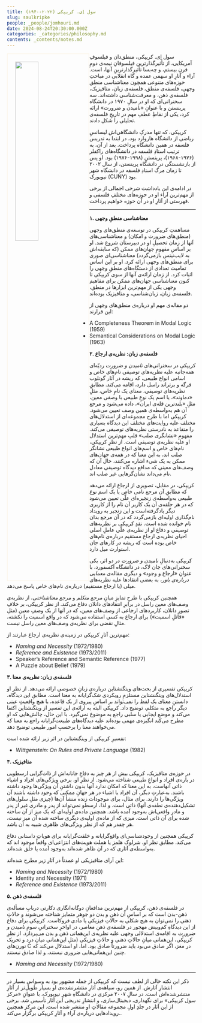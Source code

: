 ```yaml
---
title: سول اِی. کریپکی (۲۰۲۲-۱۹۴۰)
slug: saulkripke
people: _people/jomhouri.md
date: 2024-08-24T20:30:00.000Z
categories: _categories/philosophy.md
contents: _contents/notes.md
---
```


<img src="https://assets.tina.io/b6b0cb5c-4b1b-43f4-9bea-8d6867c09320/Philosophers/Kripke,%20Saul/05-Kripke-1.jpg" alt=""  style="float:left;width:35%;border: 2px solid #fcf6eb; padding: 20px;">



سول اِی. کریپکی، منطق‌دان و فیلسوفِ آمریکایی، از تأثیرگذارترین فیلسوفانِ نیمه‌ی دومِ قرن بیستم، و چه‌بسا تأثیرگذارترینِ آنها، است. آراء و آثارِ او سهمی عمده و گاه انقلابی در مباحثِ حوزه‌های متنوعی همچون معناشناسی منطق وجهی، فلسفه‌ی منطق، فلسفه‌ی زبان، متافیزیک، فلسفه‌ی ذهن، و معرفت‌شناسی داشته‌اند. سه سخنرانی‌ای که او در سالِ ۱۹۷۰ در دانشگاه پرینستن و با عنوانِ «نامیدن و ضرورت» ارائه کرد، یکی از نقاطِ عطفِ مهم در تاریخِ فلسفه‌ی تحلیلی را شکل دادند.

کریپکی،‌ که تنها مدرکِ دانشگاهی‌اش لیسانسِ ریاضی از دانشگاه هاروارد بود،‌ در ابتدا به تدریس فلسفه در همین دانشگاه پرداخت. بعد از آن، به ترتیب استادِ فلسفه در دانشگاه‌های راکفلر (۱۹۷۶-۱۹۶۸)، پرینستن (۱۹۹۸-۱۹۷۶) بود. او پس از بازنشستگی در دانشگاه پرینستن، از سال ۲۰۰۲ تا زمان مرگ استادِ فلسفه در دانشگاه شهر نیویورک (CUNY) بود.

در ادامه‌ی این یادداشت شرحی اجمالی از برخی از مهم‌ترین آراء او در حوزه‌های مختلفِ فلسفی و فهرستی از آثارِ او در آن حوزه خواهیم پرداخت.

-------

**۱. معناشناسی منطقِ وجهی**

مساهمتِ کریپکی در توسعه‌ی منطق‌های وجهی (منطق‌های ضرورت و امکان) و معناشناسی‌های آنها از زمان تحصیلِ او در دبیرستان شروع شد. او بر اساسِ مفهومِ جهان‌های ممکن (که سابقه‌‌اش به لایب‌نیتس بازمی‌گردد) معناشناسی‌ای صوری برای منطق‌های وجهی ارائه کرد. او بر این اساس تمامیت تعدادی از دستگاه‌های منطقِ وجهی را اثبات کرد. از زمان ارائه‌ی آنها از سوی کریپکی تا کنون معناشناسی جهان‌های ممکن برای مفاهیم وجهی یکی از مهم‌ترین ابزارها در منطق،‌ فلسفه‌ی زبان، زبان‌شناسی، و متافیزیک بوده‌اند.

دو مقاله‌ی مهم او درباره‌ی منطق‌های وجهی از این قرارند:

<ul dir="ltr">
<li> A Completeness Theorem in Modal Logic (1959) </li>
<li> Semantical Considerations on Modal Logic (1963) </li>
</ul>


**۲. فلسفه‌ی زبان:‌ نظریه‌ی ارجاع**

کریپکی در سخنرانی‌های _نامیدن و ضرورت_ ردیّه‌ای همه‌جانبه علیه نظریه‌های توصیفی نام‌های خاص و اسامی انواع طبیعی،‌ که ریشه در آثار گوتلوب فرگه و برتراند راسل دارد، اقامه می‌کند. مطابقِ نظریه‌های توصیفی، معنای یک نامِ خاص، مثلِ «دماوند»، یا اسم یک نوعِ طبیعی با وصفی معین، مثلِ «بلندترین قله‌ی ایران»، داده می‌شود و مرجع آن هم به‌واسطه‌ی همین وصف تعیین می‌شود. کریپکی اما با طرح مجموعه‌ای از استدلال‌های مختلف علیه روایت‌های مختلف این دیدگاه بسیاری را متقاعد به نادرستی نظریه‌های توصیفی می‌کند. مفهومِ «نشانگری صلب» قلبِ مهم‌ترین استدلال او علیه نظریه‌ی توصیفی است. از نظرِ کریپکی، نام‌های خاص و اسم‌های انواع طبیعی نشانگر صلب اند، به این معنا که در همه‌ی جهان‌های ممکن به یک شیء اشاره می‌کنند، حال آن که وصف‌های معینی که مدافع دیدگاه توصیفی معادل نام می‌داند نشان‌گرهایی غیر صلب اند.

کریپکی، در مقابل، تصویری از ارجاع ارائه می‌دهد که مطابقِ آن مرجع نامی خاص یا یک اسم نوع طبیعی به‌واسطه‌ی زنجیره‌ای علّی تعیین می‌شود که در هر حلقه‌ی آن یک کاربر آن نام را از کاربری دیگر یادگرفته‌است و این زنجیر به رویداد نام‌گذاری اولیه‌ای بازمی‌گردد که در آن مرجع بدان نام خوانده شده است. نقدِ کریپکی بر نظریه‌های توصیفی و دفاع او از نظریه‌ی علّی عاملِ اصلی احیای نظریه‌ی ارجاع مستقیم درباره‌ی نام‌های خاص بوده است که ریشه در کارهای جان استوارت میل دارد.

کریپکی به‌دنبالِ _نامیدن و ضرورت_ در دو اثر، یکی سخنرانی‌های جان لاک، در دانشگاه آکسفورد، با عنوانِ‌ «ارجاع و وجود» و دیگری مقاله‌ی _معمایی درباره‌ی باور_، به بعضی انتقادها علیه نظریه‌های میلی (یا ارجاع مستقیم) درباره‌ی نام‌های خاص پاسخ می‌دهد.

همچنین کریپکی با طرحِ تمایزِ میانِ _مرجع متکلم_ و _مرجع معناشناختی_، از نظریه‌ی وصف‌های معین راسل در برابرِ انتقادهای دانلان دفاع می‌کند. از نظر کریپکی، بر خلافِ تصورِ دانلان، کاربردهای ارجاعی از وصف‌های معین، که در آنها از یک وصفِ معین (مثلِ «قاتلِ  اسمیت») برای ارجاع به کسی استفاده می‌شود که در واقع اسمیت را نکشته، مثالِ نقضی برای نظریه‌ی وصف‌های معین راسل نیست.

مهم‌ترین آثارِ کریپکی در زمینه‌ی نظریه‌ی ارجاع عبارتند از:

<ul dir="ltr">
<li> <i>Naming and Necessity</i> (1972/1980) </li>
<li> <i>Reference and Existence</i> (1973/2011) </li>
<li> Speaker’s Reference and Semantic Reference (1977) </li>
<li> A Puzzle about Belief (1979) </li>
</ul>



**۳. فلسفه‌ی زبان: نظریه‌ی معنا**

کریپکی تفسیری از بحث‌های ویتگنشتاین درباره‌ی زبانِ خصوصی ارائه می‌دهد. از نظر او استدلال‌های ویتگنشتاین مستلزمِ رویکردی شک‌گرایانه به معنا است. مطابقِ این دیدگاه، دانستنِ معنای یک لفظ را نمی‌تواند بر اساسِ پیروی از یک قاعده، یا هیچ واقعیتِ عینی دیگر راجع به متکلم،‌ توضیح داد. کریپکی البته به ارائه‌ی این تفسیر از ویتگنشتاین اکتفا می‌کند و موضعِ ایجابی یا سلبی راجع به موضوع نمی‌گیرد. با این حال، چالش‌هایی که او مطرح می‌کند انگیزه‌ی مهمی بوده‌اند علیه دیدگاه‌های طبیعت‌گرایانه راجع به معنا که می‌خواهند معنا را برحسبِ امور طبیعی توضیح دهد.

تفسیرِ کریپکی از ویتگنشتاین در اثر زیر ارائه شده است:

<ul dir="ltr">
<li> <i>Wittgenstein: On Rules and Private Language</i> (1982) </li>
</ul>

**۴. متافیزیک**

در حوزه‌ی متافیزیک، کریپکی بیش از هر چیز به دفاعِ جانانه‌اش از ذات‌گرایی ارسطویی در باره‌ی افراد و انواعِ طبیعی شناخته می‌شود. از نظرِ او،‌ برخی ویژگی‌های افراد و اشیاء ذاتی آنهاست، به این معنا که امکان ندارد آنها بدون داشتنِ آن ویژگی‌ها وجود داشته باشند. به‌عبارتِ دیگر، آن افراد یا اشیاء در هر جهانِ ممکنی که وجود داشته باشند آن ویژگی‌ها را دارند. برای مثال، برای موجودات زنده منشأ آن‌ها (چیزی مثلِ سلول‌های تشکیل‌دهنده‌ی نطفه‌ی آنها) ذاتی است. و لذا، ارسطو نمی‌تواند از پدر و مادری غیر از پدر و مادرِ واقعی‌اش به‌وجود آمده باشد. همچنین ماده‌ی اولیه‌ای که یک میز از آن ساخته شده برای آن ذاتی است. میزی که از ماده‌ی اولیه‌ی دیگری ساخته شده آن میز نیست، هر چقدر هم که از نظر ویژگی‌های ظاهری شبیه به آن باشد.

کرپیکی همچنین از وجود‌شناسی‌ای واقع‌گرایانه و خلقت‌گرایانه برای هویاتِ داستانی دفاع می‌کند. مطابق نظر او، شرلوک هلمز یا هملت هویت‌های انتزاعی‌ای واقعاً موجود اند که به‌واسطه‌ی آثاری که در آن ظاهر شده‌اند به‌وجود آمده یا خلق شده‌‌اند.

این آرای‌ متافیزیکی او عمدتاً در آثارِ زیر مطرح شده‌اند:

<ul dir="ltr">
<li> <i>Naming and Necessity</i> (1972/1980) </li>
<li> Identity and Necessity (1971) </li>
<li> <i>Reference and Existence</i> (1973/2011) </li>
</ul>

**۵. فلسفه‌ی ذهن**

در فلسفه‌ی ذهن، کریپکی از مهم‌ترین مدافعانِ دوگانه‌انگاری دکارتی دربابِ مسأله‌ی ذهن-بدن است که بر اساسِ آن ذهن و بدن دو جوهر متمایز شناخته می‌شوند و حالاتِ ذهنی را نمی‌توان به هیچ شکلی به حالاتِ فیزیکی یا مادی فروکاست. کریپکی برای دفاع از این دیدگاهِ کم‌وبیش مهجور در فلسفه‌ی ذهنِ معاصر، در اواخرِ سخنرانیِ سومِ _نامیدن و ضرورت_ به اقامه‌ی استدلالی وجهی علیه نظریه‌ی این‌همانی ذهن و بدن می‌پردازد. از نظرِ کریپکی، این‌همانی میانِ حالاتِ ذهنی و حالاتِ فیزیکی (مثلِ این‌همانی میانِ درد و تحریک نورن‌های C در مغز، اگر صادق می‌بود باید ضرورتاً صادق بود. اما، او استدلال می‌کند که چنین این‌همانی‌هایی ضروری نیستند، و لذا صادق نیستند.

<ul dir="ltr">
<li> <i>Naming and Necessity</i> (1972/1980) </li>
</ul>

-------

ذکر این نکته خالی از لطف نیست که کریپکی از جمله مشهور بود به وسواسِ بسیار در انتشارِ آثارش. از همین رو،‌ سیاهه‌ی آثارِ منتشرنشده‌ی او بسیار طویل‌تر از آثارِ منتشرشده‌اش است. در سالِ ۲۰۰۷ مرکزی در دانشگاهِ شهرِ نیویورک،‌ با عنوانِ «مرکز سول کریپکی» برای نگهداری، دیجیتال‌سازی، و انتشارِ تدریجی این آثار تأسیس شد. برخی از این آثار در جلدِ اولِ مجموعه مقالاتِ او منتشر شده است. این مرکز همچنین رویدادهایی درباره‌ی آراء و آثارِ کریپکی برگزار می‌کند..
